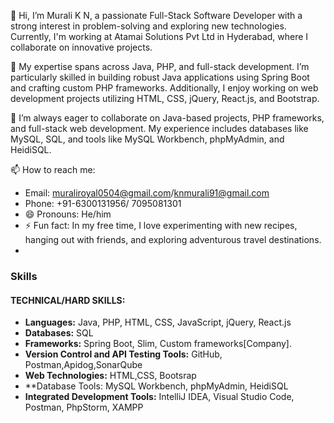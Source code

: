 👋 Hi, I’m Murali K N, a passionate Full-Stack Software Developer with a strong interest in problem-solving and exploring new technologies. Currently, I'm working at Atamai Solutions Pvt Ltd in Hyderabad, where I collaborate on innovative projects.

🌱 My expertise spans across Java, PHP, and full-stack development. I’m particularly skilled in building robust Java applications using Spring Boot and crafting custom PHP frameworks. Additionally, I enjoy working on web development projects utilizing HTML, CSS, jQuery, React.js, and Bootstrap.

💞️ I’m always eager to collaborate on Java-based projects, PHP frameworks, and full-stack web development. My experience includes databases like MySQL, SQL, and tools like MySQL Workbench, phpMyAdmin, and HeidiSQL.

📫 How to reach me:
  - Email: muraliroyal0504@gmail.com/knmurali91@gmail.com
  - Phone: +91-6300131956/ 7095081301
- 😄 Pronouns: He/him
- ⚡ Fun fact:  In my free time, I love experimenting with new recipes, hanging out with friends, and exploring adventurous travel destinations.
- 
### Skills
#### TECHNICAL/HARD SKILLS:

- **Languages:** Java, PHP, HTML, CSS, JavaScript, jQuery, React.js
- **Databases:** SQL
- **Frameworks:** Spring Boot, Slim, Custom frameworks[Company].
- **Version Control and API Testing Tools:** GitHub, Postman,Apidog,SonarQube
- **Web Technologies:** HTML,CSS, Bootsrap
- **Database Tools: MySQL Workbench, phpMyAdmin, HeidiSQL
- **Integrated Development Tools:** IntelliJ IDEA, Visual Studio Code, Postman, PhpStorm, XAMPP

